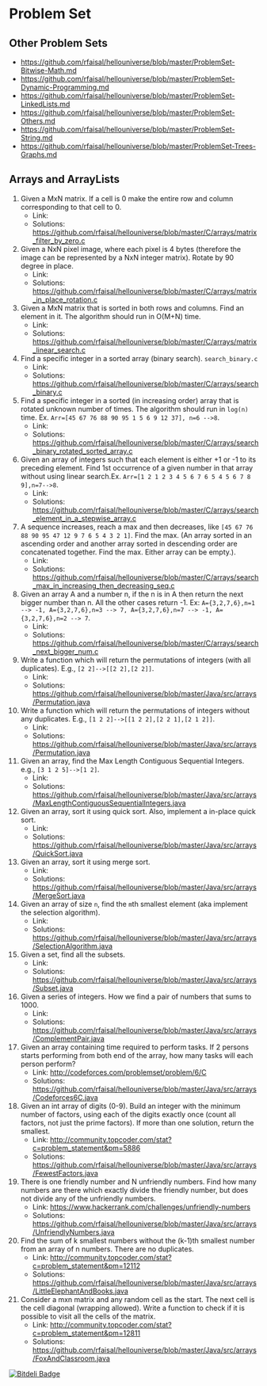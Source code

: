 # Problem Set

## Other Problem Sets

* https://github.com/rfaisal/hellouniverse/blob/master/ProblemSet-Bitwise-Math.md
* https://github.com/rfaisal/hellouniverse/blob/master/ProblemSet-Dynamic-Programming.md
* https://github.com/rfaisal/hellouniverse/blob/master/ProblemSet-LinkedLists.md
* https://github.com/rfaisal/hellouniverse/blob/master/ProblemSet-Others.md
* https://github.com/rfaisal/hellouniverse/blob/master/ProblemSet-String.md
* https://github.com/rfaisal/hellouniverse/blob/master/ProblemSet-Trees-Graphs.md

## Arrays and ArrayLists
1. Given a MxN matrix. If a cell is 0 make the entire row and column corresponding to that cell to 0. 
    * Link: 
    * Solutions: https://github.com/rfaisal/hellouniverse/blob/master/C/arrays/matrix_filter_by_zero.c
2. Given a NxN pixel image, where each pixel is 4 bytes (therefore the image can be represented by a NxN integer matrix). Rotate by 90 degree in place. 
    * Link: 
    * Solutions: https://github.com/rfaisal/hellouniverse/blob/master/C/arrays/matrix_in_place_rotation.c
3. Given a MxN matrix that is sorted in both rows and columns. Find an element in it. The algorithm should run in O(M+N) time. 
    * Link: 
    * Solutions: https://github.com/rfaisal/hellouniverse/blob/master/C/arrays/matrix_linear_search.c
4. Find a specific integer in a sorted array (binary search). `search_binary.c`
    * Link: 
    * Solutions: https://github.com/rfaisal/hellouniverse/blob/master/C/arrays/search_binary.c
5. Find a specific integer in a sorted (in increasing order) array that is rotated unknown number of times. The algorithm should run in `log(n)` time. Ex.  `Arr=[45 67 76 88 90 95 1 5 6 9 12 37], n=6 -->8`. 
    * Link: 
    * Solutions: https://github.com/rfaisal/hellouniverse/blob/master/C/arrays/search_binary_rotated_sorted_array.c
6. Given an array of integers such that each element is either +1 or -1 to its preceding element. Find 1st occurrence of a given number in that array without using linear search.Ex. `Arr=[1 2 1 2 3 4 5 6 7 6 5 4 5 6 7 8 9],n=7-->8`. 
    * Link: 
    * Solutions: https://github.com/rfaisal/hellouniverse/blob/master/C/arrays/search_element_in_a_stepwise_array.c
7. A sequence increases, reach a max and then decreases, like `[45 67 76 88 90 95 47 12 9 7 6 5 4 3 2 1]`. Find the max. (An array sorted in an ascending order and another array sorted in descending order are concatenated together. Find the max. Either array can be empty.). 
    * Link: 
    * Solutions: https://github.com/rfaisal/hellouniverse/blob/master/C/arrays/search_max_in_increasing_then_decreasing_seq.c
8. Given an array A and a number n, if the n is in A then return the next bigger number than n. All the other cases return -1. Ex: `A={3,2,7,6},n=1 --> -1, A={3,2,7,6},n=3 --> 7, A={3,2,7,6},n=7 --> -1, A={3,2,7,6},n=2 --> 7`. 
    * Link: 
    * Solutions: https://github.com/rfaisal/hellouniverse/blob/master/C/arrays/search_next_bigger_num.c
9. Write a function which will return the permutations of integers (with all duplicates). E.g., `[2 2]-->[[2 2],[2 2]]`. 
    * Link: 
    * Solutions: https://github.com/rfaisal/hellouniverse/blob/master/Java/src/arrays/Permutation.java
10. Write a function which will return the permutations of integers without any duplicates. E.g., `[1 2 2]-->[[1 2 2],[2 2 1],[2 1 2]]`. 
    * Link: 
    * Solutions: https://github.com/rfaisal/hellouniverse/blob/master/Java/src/arrays/Permutation.java
11. Given an array, find the Max Length Contiguous Sequential Integers. e.g., `[3 1 2 5]-->[1 2]`.
    * Link: 
    * Solutions: https://github.com/rfaisal/hellouniverse/blob/master/Java/src/arrays/MaxLengthContiguousSequentialIntegers.java
12. Given an array, sort it using quick sort. Also, implement a in-place quick sort. 
    * Link: 
    * Solutions: https://github.com/rfaisal/hellouniverse/blob/master/Java/src/arrays/QuickSort.java
13. Given an array, sort it using merge sort. 
    * Link: 
    * Solutions: https://github.com/rfaisal/hellouniverse/blob/master/Java/src/arrays/MergeSort.java
14. Given an array of size `n`, find the `m`th smallest element (aka implement the selection algorithm). 
    * Link: 
    * Solutions: https://github.com/rfaisal/hellouniverse/blob/master/Java/src/arrays/SelectionAlgorithm.java
15. Given a set, find all the subsets. 
    * Link: 
    * Solutions: https://github.com/rfaisal/hellouniverse/blob/master/Java/src/arrays/Subset.java
16. Given a series of integers. How we find a pair of numbers that sums to 1000.  
    * Link: 
    * Solutions: https://github.com/rfaisal/hellouniverse/blob/master/Java/src/arrays/ComplementPair.java
17. Given an array containing time required to perform tasks. If 2 persons starts performing from both end of the array, how many tasks will each person perform?  
    * Link: http://codeforces.com/problemset/problem/6/C
    * Solutions: https://github.com/rfaisal/hellouniverse/blob/master/Java/src/arrays/Codeforces6C.java
18. Given an int array of digits (0-9). Build an integer with the minimum number of factors, using each of the digits exactly once (count all factors, not just the prime factors). If more than one solution, return the smallest. 
    * Link: http://community.topcoder.com/stat?c=problem_statement&pm=5886
    * Solutions: https://github.com/rfaisal/hellouniverse/blob/master/Java/src/arrays/FewestFactors.java
19. There is one friendly number and N unfriendly numbers. Find how many numbers are there which exactly divide the friendly number, but does not divide any of the unfriendly numbers.
    * Link: https://www.hackerrank.com/challenges/unfriendly-numbers
    * Solutions: https://github.com/rfaisal/hellouniverse/blob/master/Java/src/arrays/UnfriendlyNumbers.java
20. Find the sum of k smallest numbers without the (k-1)th smallest number from an array of n numbers. There are no duplicates.
    * Link: http://community.topcoder.com/stat?c=problem_statement&pm=12112
    * Solutions: https://github.com/rfaisal/hellouniverse/blob/master/Java/src/arrays/LittleElephantAndBooks.java
21. Consider a mxn matrix and any random cell as the start. The next cell is the cell diagonal (wrapping allowed). Write a function to check if it is possible to visit all the cells of the matrix.
    * Link: http://community.topcoder.com/stat?c=problem_statement&pm=12811
    * Solutions: https://github.com/rfaisal/hellouniverse/blob/master/Java/src/arrays/FoxAndClassroom.java

[![Bitdeli Badge](https://d2weczhvl823v0.cloudfront.net/rfaisal/hellouniverse/trend.png)](https://bitdeli.com/free "Bitdeli Badge")
